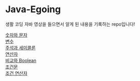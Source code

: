 # Java-Egoing
생활 코딩 자바 영상을 들으면서 알게 된 내용을 기록하는 repo입니다!

[숫자와 문자](https://github.com/uuuuuuuk/Java-Egoing/blob/main/Number_And_Char.md) <br>
[변수](https://github.com/uuuuuuuk/Java-Egoing/blob/main/Variable.md) <br>
[주석과 세미콜론](https://github.com/uuuuuuuk/Java-Egoing/blob/main/Comment_And_Semicolon.md) <br>
[연산자](https://github.com/uuuuuuuk/Java-Egoing/blob/main/Operator.md)<br>
[비교와 Boolean](https://github.com/uuuuuuuk/Java-Egoing/blob/main/Boolean.md)<br>
[조건문](https://github.com/uuuuuuuk/Java-Egoing/blob/main/Conditional_Statement.md)<br>
[조건 연산자](https://github.com/uuuuuuuk/Java-Egoing/blob/main/Conditional_Operator.md)